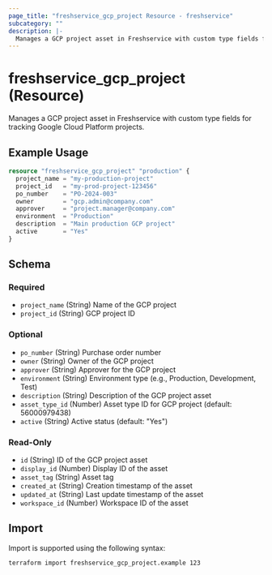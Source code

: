 ```yaml
---
page_title: "freshservice_gcp_project Resource - freshservice"
subcategory: ""
description: |-
  Manages a GCP project asset in Freshservice with custom type fields for tracking Google Cloud Platform projects.
---
```


# freshservice_gcp_project (Resource)

Manages a GCP project asset in Freshservice with custom type fields for tracking Google Cloud Platform projects.

## Example Usage

```terraform
resource "freshservice_gcp_project" "production" {
  project_name = "my-production-project"
  project_id   = "my-prod-project-123456"
  po_number    = "PO-2024-003"
  owner        = "gcp.admin@company.com"
  approver     = "project.manager@company.com"
  environment  = "Production"
  description  = "Main production GCP project"
  active       = "Yes"
}
```

## Schema

### Required

- `project_name` (String) Name of the GCP project
- `project_id` (String) GCP project ID

### Optional

- `po_number` (String) Purchase order number
- `owner` (String) Owner of the GCP project
- `approver` (String) Approver for the GCP project
- `environment` (String) Environment type (e.g., Production, Development, Test)
- `description` (String) Description of the GCP project asset
- `asset_type_id` (Number) Asset type ID for GCP project (default: 56000979438)
- `active` (String) Active status (default: "Yes")

### Read-Only

- `id` (String) ID of the GCP project asset
- `display_id` (Number) Display ID of the asset
- `asset_tag` (String) Asset tag
- `created_at` (String) Creation timestamp of the asset
- `updated_at` (String) Last update timestamp of the asset
- `workspace_id` (Number) Workspace ID of the asset

## Import

Import is supported using the following syntax:

```shell
terraform import freshservice_gcp_project.example 123
```
